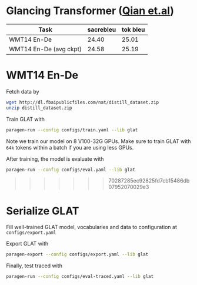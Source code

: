 # Glancing Transformer ([Qian et.al](https://arxiv.org/abs/2008.07905))

| Task                   | sacrebleu | tok bleu |
|------------------------|-----------|----------|
| WMT14 En-De            | 24.40     | 25.01    |
| WMT14 En-De (avg ckpt) | 24.58     | 25.19    |

# WMT14 En-De

Fetch data by 
```bash
wget http://dl.fbaipublicfiles.com/nat/distill_dataset.zip
unzip distill_dataset.zip
```

Train GLAT with 
```bash
paragen-run --config configs/train.yaml --lib glat
```
Note we train our model on 8 V100-32G GPUs.
Make sure to train GLAT with `64k` tokens within a batch if you are using less GPUs.

After training, the model is evaluate with
```bash
paragen-run --config configs/eval.yaml --lib glat
```
>>>>>>> 70287285ec92825fd7cb15486db07952070029e3

# Serialize GLAT

Fill well-trained GLAT model, vocabularies and data to configuration at `configs/export.yaml`

Export GLAT with 
```bash
paragen-export --config configs/export.yaml --lib glat
```

Finally, test traced with 
```bash
paragen-run --config configs/eval-traced.yaml --lib glat
```
